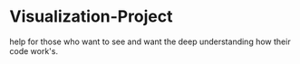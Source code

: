 # Visualization-Project
help for those who want to see and want the deep understanding how their code work's.
